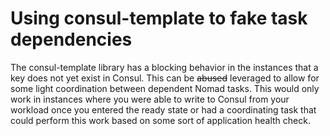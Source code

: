# Using consul-template to fake task dependencies

The consul-template library has a blocking behavior in the instances that a key
does not yet exist in Consul. This can be ~~abused~~ leveraged to allow for some
light coordination between dependent Nomad tasks. This would only work in
instances where you were able to write to Consul from your workload once you
entered the ready state or had a coordinating task that could perform this work
based on some sort of application health check.
